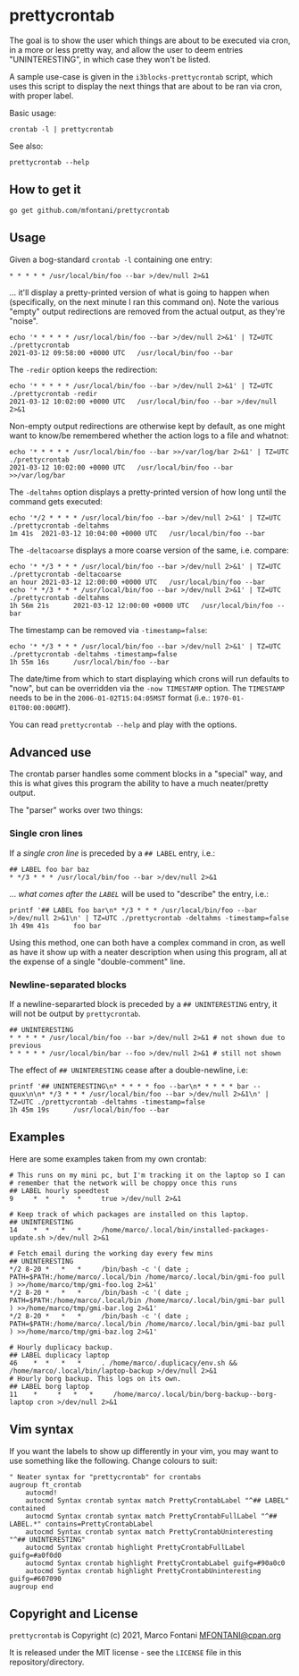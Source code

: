# prettycrontab

The goal is to show the user which things are about to be executed via cron, in
a more or less pretty way, and allow the user to deem entries "UNINTERESTING",
in which case they won't be listed.

A sample use-case is given in the `i3blocks-prettycrontab` script, which uses
this script to display the next things that are about to be ran via cron, with
proper label.

Basic usage:

    crontab -l | prettycrontab

See also:

    prettycrontab --help

## How to get it

    go get github.com/mfontani/prettycrontab

## Usage

Given a bog-standard `crontab -l` containing one entry:

    * * * * * /usr/local/bin/foo --bar >/dev/null 2>&1

... it'll display a pretty-printed version of what is going to happen when
(specifically, on the next minute I ran this command on). Note the various
"empty" output redirections are removed from the actual output, as they're
"noise".

    echo '* * * * * /usr/local/bin/foo --bar >/dev/null 2>&1' | TZ=UTC ./prettycrontab
    2021-03-12 09:58:00 +0000 UTC   /usr/local/bin/foo --bar

The `-redir` option keeps the redirection:

    echo '* * * * * /usr/local/bin/foo --bar >/dev/null 2>&1' | TZ=UTC ./prettycrontab -redir
    2021-03-12 10:02:00 +0000 UTC   /usr/local/bin/foo --bar >/dev/null 2>&1

Non-empty output redirections are otherwise kept by default, as one might want
to know/be remembered whether the action logs to a file and whatnot:

    echo '* * * * * /usr/local/bin/foo --bar >>/var/log/bar 2>&1' | TZ=UTC ./prettycrontab
    2021-03-12 10:02:00 +0000 UTC   /usr/local/bin/foo --bar >>/var/log/bar

The `-deltahms` option displays a pretty-printed version of how long until the
command gets executed:

    echo '*/2 * * * * /usr/local/bin/foo --bar >/dev/null 2>&1' | TZ=UTC ./prettycrontab -deltahms
    1m 41s  2021-03-12 10:04:00 +0000 UTC   /usr/local/bin/foo --bar

The `-deltacoarse` displays a more coarse version of the same, i.e. compare:

    echo '* */3 * * * /usr/local/bin/foo --bar >/dev/null 2>&1' | TZ=UTC ./prettycrontab -deltacoarse
    an hour 2021-03-12 12:00:00 +0000 UTC   /usr/local/bin/foo --bar
    echo '* */3 * * * /usr/local/bin/foo --bar >/dev/null 2>&1' | TZ=UTC ./prettycrontab -deltahms
    1h 56m 21s      2021-03-12 12:00:00 +0000 UTC   /usr/local/bin/foo --bar

The timestamp can be removed via `-timestamp=false`:

    echo '* */3 * * * /usr/local/bin/foo --bar >/dev/null 2>&1' | TZ=UTC ./prettycrontab -deltahms -timestamp=false
    1h 55m 16s      /usr/local/bin/foo --bar

The date/time from which to start displaying which crons will run defaults to
"now", but can be overridden via the `-now TIMESTAMP` option.
The `TIMESTAMP` needs to be in the `2006-01-02T15:04:05MST` format (i.e.:
`1970-01-01T00:00:00GMT`).

You can read `prettycrontab --help` and play with the options.

## Advanced use

The crontab parser handles some comment blocks in a "special" way, and this is
what gives this program the ability to have a much neater/pretty output.

The "parser" works over two things:

### Single cron lines

If a _single cron line_ is preceded by a `## LABEL` entry, i.e.:

    ## LABEL foo bar baz
    * */3 * * * /usr/local/bin/foo --bar >/dev/null 2>&1

... *what comes after the `LABEL`* will be used to "describe" the entry, i.e.:

    printf '## LABEL foo bar\n* */3 * * * /usr/local/bin/foo --bar >/dev/null 2>&1\n' | TZ=UTC ./prettycrontab -deltahms -timestamp=false
    1h 49m 41s      foo bar

Using this method, one can both have a complex command in cron, as well as have
it show up with a neater description when using this program, all at the
expense of a single "double-comment" line.

### Newline-separated blocks

If a newline-separarted block is preceded by a `## UNINTERESTING` entry, it
will not be output by `prettycrontab`.

    ## UNINTERESTING
    * * * * * /usr/local/bin/foo --bar >/dev/null 2>&1 # not shown due to previous
    * * * * * /usr/local/bin/bar --foo >/dev/null 2>&1 # still not shown

The effect of `## UNINTERESTING` cease after a double-newline, i.e:

    printf '## UNINTERESTING\n* * * * * foo --bar\n* * * * * bar --quux\n\n* */3 * * * /usr/local/bin/foo --bar >/dev/null 2>&1\n' | TZ=UTC ./prettycrontab -deltahms -timestamp=false
    1h 45m 19s      /usr/local/bin/foo --bar

## Examples

Here are some examples taken from my own crontab:

    # This runs on my mini pc, but I'm tracking it on the laptop so I can
    # remember that the network will be choppy once this runs
    ## LABEL hourly speedtest
    9     *  *   *   *     true >/dev/null 2>&1

    # Keep track of which packages are installed on this laptop.
    ## UNINTERESTING
    14    *  *   *   *     /home/marco/.local/bin/installed-packages-update.sh >/dev/null 2>&1

    # Fetch email during the working day every few mins
    ## UNINTERESTING
    */2 8-20 *   *   *     /bin/bash -c '( date ; PATH=$PATH:/home/marco/.local/bin /home/marco/.local/bin/gmi-foo pull ) >>/home/marco/tmp/gmi-foo.log 2>&1'
    */2 8-20 *   *   *     /bin/bash -c '( date ; PATH=$PATH:/home/marco/.local/bin /home/marco/.local/bin/gmi-bar pull ) >>/home/marco/tmp/gmi-bar.log 2>&1'
    */2 8-20 *   *   *     /bin/bash -c '( date ; PATH=$PATH:/home/marco/.local/bin /home/marco/.local/bin/gmi-baz pull ) >>/home/marco/tmp/gmi-baz.log 2>&1'

    # Hourly duplicacy backup.
    ## LABEL duplicacy laptop
    46    *  *   *   *     . /home/marco/.duplicacy/env.sh && /home/marco/.local/bin/laptop-backup >/dev/null 2>&1
    # Hourly borg backup. This logs on its own.
    ## LABEL borg laptop
    11    *     *   *   *     /home/marco/.local/bin/borg-backup--borg-laptop cron >/dev/null 2>&1

## Vim syntax

If you want the labels to show up differently in your vim, you may want to use
something like the following. Change colours to suit:

    " Neater syntax for "prettycrontab" for crontabs
    augroup ft_crontab
        autocmd!
        autocmd Syntax crontab syntax match PrettyCrontabLabel "^## LABEL" contained
        autocmd Syntax crontab syntax match PrettyCrontabFullLabel "^## LABEL.*" contains=PrettyCrontabLabel
        autocmd Syntax crontab syntax match PrettyCrontabUninteresting "^## UNINTERESTING"
        autocmd Syntax crontab highlight PrettyCrontabFullLabel guifg=#a0f0d0
        autocmd Syntax crontab highlight PrettyCrontabLabel guifg=#90a0c0
        autocmd Syntax crontab highlight PrettyCrontabUninteresting guifg=#607090
    augroup end

## Copyright and License

`prettycrontab` is Copyright (c) 2021, Marco Fontani <MFONTANI@cpan.org>

It is released under the MIT license - see the `LICENSE` file in this repository/directory.
